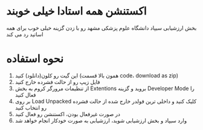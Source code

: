 # اکستنشن همه استادا خیلی خوبند
بخش ارزشیابی سیپاد دانشگاه علوم پزشکی مشهد رو با زدن گزینه خیلی خوب برای همه اساتید رد می کند
# نحوه استفاده 

1. این گیت رو کلون(دانلود) کنید (همون بالا قسمت code، download as zip)
2. فایل زیپ رو از حالت فشرده خارج کنید
3. از تنظیمات مرورگر کروم به بخش Extentions بروید و گزینه Developer Mode را فعال کنید
4. بر روی Load Unpacked کلیک کنید و داخلی ترین فولدر خارج شده از حالت فشرده رو انتخاب کنید
5. در صورت غیرفعال بودن، اکستنشن رو فعال کنید
6. وارد سیپاد و بخش ارزشیابی شوید، ارزشیابی به صورت خودکار انجام خواهد شد

   
